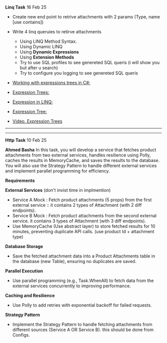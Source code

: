 __Linq Task__ 16 Feb 25
 - Create new end point to retrive attachments with 2 params (Type, name [use contains]) 
 - Write 4 linq queruies to retirve attachments
   - Using LINQ Method Syntax.
   - Using Dynamic LINQ
   - Using **Dynamic Expressions**
   - Using **Extension Methods**
   - Try to use SQL profiles to see genereted SQL queris (i will show you but after u search)
   - Try to configure you logging to see genereted SQL queris
  
- <a  target="_blank" rel="noopener noreferrer" href="&nbsp;https://tyrrrz.me/blog/expression-trees" >Working with expressions trees in C#:</a>
- <a  target="_blank" rel="noopener noreferrer" href="&nbsp;https://docs.microsoft.com/en-us/dotnet/csharp/programming-guide/concepts/expression-trees/" >Expression Trees:</a>
- <a  target="_blank" rel="noopener noreferrer" href="https://www.tutorialsteacher.com/linq/linq-expression" >Expression in LINQ: </a>
- <a  target="_blank" rel="noopener noreferrer" href="https://www.tutorialsteacher.com/linq/expression-tree" >Expression Tree: </a>
- <a  target="_blank" rel="noopener noreferrer" href="https://youtu.be/dwr40KytyaY" >Video. Expression Trees</a>


-----------------------------------------------------------------------------------------------------------------------------------------------------------
-----------------------------------------------------------------------------------------------------------------------------------------------------------

__Http Task__ 10 Feb 25

__Ahmed Basha__
In this task, you will develop a service that fetches product attachments from two external services, handles resilience using Polly, caches the results in MemoryCache, and saves the results to the database. 
You will also use the Strategy Pattern to handle different external services and implement parallel programming for efficiency.

**Requirements**

__External Services__ (don't invist time in implmention)
- Service A Mock : Fetch product attachments (5 props) from the first external service :: it contains 2 types of Attachment (with 2 diff endpoints).
- Service B Mock : Fetch product attachments from the second external service. it contains 3 types of Attachment (with 3 diff endpoints).
 - Use MemoryCache (Use abstract layer) to store fetched results for 10 minutes, preventing duplicate API calls. (use product Id   + attachment type)

__Database Storage__
- Save the fetched attachment data into a Product Attachments table in the database (new Table), ensuring no duplicates are saved.

__Parallel Execution__
- Use parallel programming (e.g., Task.WhenAll) to fetch data from the external services concurrently to improving performance.

__Caching and Resilience__
 - Use Polly to add retries with exponential backoff for failed requests.

__Strategy Pattern__
- Implement the Strategy Pattern to handle fetching attachments from different sources (Service A OR Service B). this should be done from Configs.
